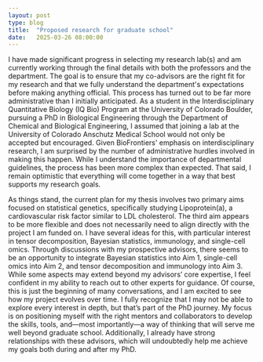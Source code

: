 ```yaml
---
layout: post
type: blog
title:  "Proposed research for graduate school"
date:   2025-03-26 08:00:00
---
```


I have made significant progress in selecting my research lab(s) and am currently working through the final details with both the professors and the department. The goal is to ensure that my co-advisors are the right fit for my research and that we fully understand the department's expectations before making anything official. This process has turned out to be far more administrative than I initially anticipated. As a student in the Interdisciplinary Quantitative Biology (IQ Bio) Program at the University of Colorado Boulder, pursuing a PhD in Biological Engineering through the Department of Chemical and Biological Engineering, I assumed that joining a lab at the University of Colorado Anschutz Medical School would not only be accepted but encouraged. Given BioFrontiers' emphasis on interdisciplinary research, I am surprised by the number of administrative hurdles involved in making this happen. While I understand the importance of departmental guidelines, the process has been more complex than expected. That said, I remain optimistic that everything will come together in a way that best supports my research goals.

As things stand, the current plan for my thesis involves two primary aims focused on statistical genetics, specifically studying Lipoprotein(a), a cardiovascular risk factor similar to LDL cholesterol. The third aim appears to be more flexible and does not necessarily need to align directly with the project I am funded on. I have several ideas for this, with particular interest in tensor decomposition, Bayesian statistics, immunology, and single-cell omics. Through discussions with my prospective advisors, there seems to be an opportunity to integrate Bayesian statistics into Aim 1, single-cell omics into Aim 2, and tensor decomposition and immunology into Aim 3. While some aspects may extend beyond my advisors’ core expertise, I feel confident in my ability to reach out to other experts for guidance. Of course, this is just the beginning of many conversations, and I am excited to see how my project evolves over time. I fully recognize that I may not be able to explore every interest in depth, but that’s part of the PhD journey. My focus is on positioning myself with the right mentors and collaborators to develop the skills, tools, and—most importantly—a way of thinking that will serve me well beyond graduate school. Additionally, I already have strong relationships with these advisors, which will undoubtedly help me achieve my goals both during and after my PhD.